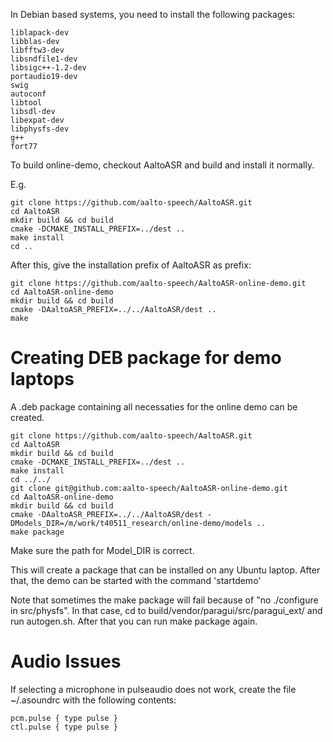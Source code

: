 In Debian based systems, you need to install the following packages:
    
    liblapack-dev
    libblas-dev
    libfftw3-dev
    libsndfile1-dev
    libsigc++-1.2-dev
    portaudio19-dev
    swig
    autoconf
    libtool
    libsdl-dev
    libexpat-dev
    libphysfs-dev
    g++
    fort77

To build online-demo, checkout AaltoASR and build and install it normally.

E.g.

    git clone https://github.com/aalto-speech/AaltoASR.git
    cd AaltoASR
    mkdir build && cd build
    cmake -DCMAKE_INSTALL_PREFIX=../dest ..
    make install
    cd ..

After this, give the installation prefix of AaltoASR as prefix:

    git clone https://github.com/aalto-speech/AaltoASR-online-demo.git
    cd AaltoASR-online-demo
    mkdir build && cd build
    cmake -DAaltoASR_PREFIX=../../AaltoASR/dest ..
    make

Creating DEB package for demo laptops
=====================================

A .deb package containing all necessaties for the online demo can be created.

    git clone https://github.com/aalto-speech/AaltoASR.git
    cd AaltoASR
    mkdir build && cd build
    cmake -DCMAKE_INSTALL_PREFIX=../dest ..
    make install
    cd ../../
    git clone git@github.com:aalto-speech/AaltoASR-online-demo.git
    cd AaltoASR-online-demo
    mkdir build && cd build
    cmake -DAaltoASR_PREFIX=../../AaltoASR/dest -DModels_DIR=/m/work/t40511_research/online-demo/models ..
    make package

Make sure the path for Model_DIR is correct.

This will create a package that can be installed on any Ubuntu laptop. After that, the demo can be started with the command 'startdemo'

Note that sometimes the make package will fail because of "no ./configure in src/physfs". In that case, cd to build/vendor/paragui/src/paragui_ext/ and run autogen.sh. After that you can run make package again.

Audio Issues
============
If selecting a microphone in pulseaudio does not work, create the file ~/.asoundrc with the following contents:

    pcm.pulse { type pulse }
    ctl.pulse { type pulse }
    

